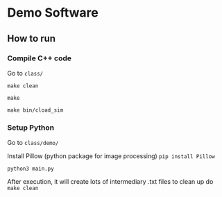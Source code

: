 # Demo Software
## How to run

### Compile C++ code
Go to `class/`

`make clean`

`make`

`make bin/cload_sim`

### Setup Python
Go to `class/demo/`

Install Pillow (python package for image processing) `pip install Pillow`

`python3 main.py`

After execution, it will create lots of intermediary .txt files
to clean up do
`make clean`
